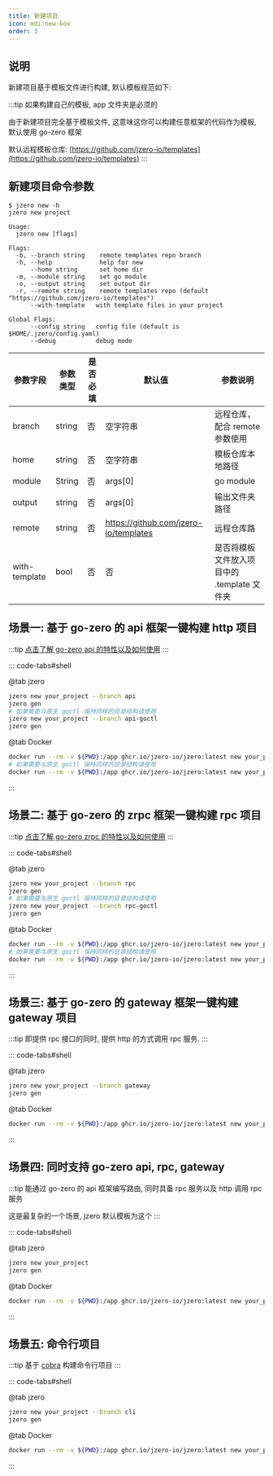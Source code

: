 ```yaml
---
title: 新建项目
icon: mdi:new-box
order: 3
---
```


## 说明

新建项目基于模板文件进行构建, 默认模板规范如下:

:::tip 如果构建自己的模板, app 文件夹是必须的

由于新建项目完全基于模板文件, 这意味这你可以构建任意框架的代码作为模板, 默认使用 go-zero 框架

默认远程模板仓库: [https://github.com/jzero-io/templates](https://github.com/jzero-io/templates)
:::

## 新建项目命令参数

```shell
$ jzero new -h                                           
jzero new project

Usage:
  jzero new [flags]

Flags:
  -b, --branch string    remote templates repo branch
  -h, --help             help for new
      --home string      set home dir
  -m, --module string    set go module
  -o, --output string    set output dir
  -r, --remote string    remote templates repo (default "https://github.com/jzero-io/templates")
      --with-template   with template files in your project

Global Flags:
      --config string   config file (default is $HOME/.jzero/config.yaml)
      --debug           debug mode
```

| 参数字段      | 参数类型 | 是否必填 | 默认值                                | 参数说明                                    |
| ------------- | -------- | -------- | ------------------------------------- | ------------------------------------------- |
| branch        | string   | 否       | 空字符串                              | 远程仓库，配合 remote 参数使用              |
| home          | string   | 否       | 空字符串                              | 模板仓库本地路径                            |
| module        | String   | 否       | args[0]                               | go module                                   |
| output        | string   | 否       | args[0]                               | 输出文件夹路径                              |
| remote        | string   | 否       | https://github.com/jzero-io/templates | 远程仓库路                                  |
| with-template | bool     | 否       | 否                                    | 是否将模板文件放入项目中的 .template 文件夹 |


## 场景一: 基于 go-zero 的 api 框架一键构建 http 项目

:::tip 
[点击了解 go-zero api 的特性以及如何使用](https://go-zero.dev/docs/tutorials)
:::

::: code-tabs#shell

@tab jzero

```bash
jzero new your_project --branch api
jzero gen
# 如果需要与原生 goctl 保持同样的目录结构请使用
jzero new your_project --branch api-goctl
jzero gen
```

@tab Docker

```bash
docker run --rm -v ${PWD}:/app ghcr.io/jzero-io/jzero:latest new your_project --branch api
# 如果需要与原生 goctl 保持同样的目录结构请使用
docker run --rm -v ${PWD}:/app ghcr.io/jzero-io/jzero:latest new your_project --branch api-goctl
```
:::

## 场景二: 基于 go-zero 的 zrpc 框架一键构建 rpc 项目

:::tip
[点击了解 go-zero zrpc 的特性以及如何使用](https://go-zero.dev/docs/tutorials/grpc/server/configuration)
:::

::: code-tabs#shell

@tab jzero

```bash
jzero new your_project --branch rpc
jzero gen
# 如果需要与原生 goctl 保持同样的目录结构请使用
jzero new your_project --branch rpc-goctl
jzero gen
```

@tab Docker

```bash
docker run --rm -v ${PWD}:/app ghcr.io/jzero-io/jzero:latest new your_project --branch rpc --output /app/your_project
# 如果需要与原生 goctl 保持同样的目录结构请使用
docker run --rm -v ${PWD}:/app ghcr.io/jzero-io/jzero:latest new your_project --branch rpc-goctl
```
:::

## 场景三: 基于 go-zero 的 gateway 框架一键构建 gateway 项目

:::tip
即提供 rpc 接口的同时, 提供 http 的方式调用 rpc 服务.
:::

::: code-tabs#shell

@tab jzero

```bash
jzero new your_project --branch gateway
jzero gen
```

@tab Docker

```bash
docker run --rm -v ${PWD}:/app ghcr.io/jzero-io/jzero:latest new your_project --branch gateway
```
:::

## 场景四: 同时支持 go-zero api, rpc, gateway

:::tip
能通过 go-zero 的 api 框架编写路由, 同时具备 rpc 服务以及 http 调用 rpc 服务

这是最复杂的一个场景, jzero 默认模板为这个
:::

::: code-tabs#shell

@tab jzero

```bash
jzero new your_project
jzero gen
```

@tab Docker

```bash
docker run --rm -v ${PWD}:/app ghcr.io/jzero-io/jzero:latest new your_project
```
:::

## 场景五: 命令行项目

:::tip
基于 [cobra](https://github.com/spf13/cobra) 构建命令行项目
:::

::: code-tabs#shell

@tab jzero

```bash
jzero new your_project --branch cli
jzero gen
```

@tab Docker

```bash
docker run --rm -v ${PWD}:/app ghcr.io/jzero-io/jzero:latest new your_project --branch cli
```
:::

